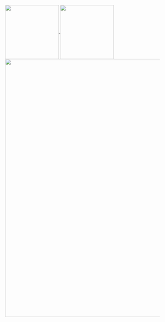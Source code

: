 <a href="https://fb.com/trantieuvann">
  <img align="center" src="https://github-readme-stats.vercel.app/api?username=SnowyField1906&show_icons=true&theme=jolly&include_all_commits=true&show_owner=true&hide=stars" height="175px"/>
</a>
<a href="http://fb.com/trantieuvann">
  <img align="center" src="https://github-readme-stats.vercel.app/api/top-langs/?username=SnowyField1906&layout=compact&theme=jolly&langs_count=8" height="175px"/>
</a>
<a href="https://wakatime.com/@SnowyField1906">
  <img align="center" src="https://github-readme-stats.vercel.app/api/wakatime?username=SnowyField1906&theme=jolly&v=2" width="837px"/>
</a>
